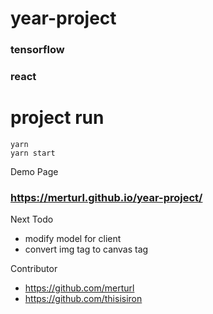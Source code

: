 # year-project
### tensorflow
### react
# project run

```
yarn 
yarn start
```

Demo Page
### https://merturl.github.io/year-project/



Next Todo
- modify model for client
- convert img tag to canvas tag


Contributor
- https://github.com/merturl
- https://github.com/thisisiron

